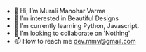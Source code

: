 - 👋 Hi, I’m Murali Manohar Varma
- 👀 I’m interested in Beautiful Designs
- 🌱 I’m currently learning Python, Javascript.
- 💞️ I’m looking to collaborate on 'Nothing'
- 📫 How to reach me dev.mmv@gmail.com

<!---
mmv-dev/mmv-dev is a ✨ special ✨ repository because its `README.md` (this file) appears on your GitHub profile.
You can click the Preview link to take a look at your changes.
--->
